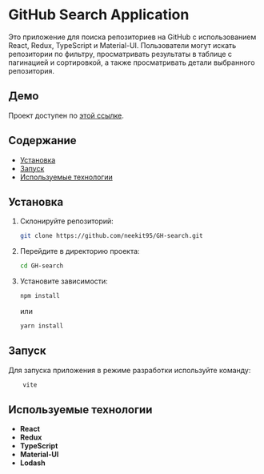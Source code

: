 # GitHub Search Application

Это приложение для поиска репозиториев на GitHub с использованием React, Redux, TypeScript и Material-UI. Пользователи могут искать репозитории по фильтру, просматривать результаты в таблице с пагинацией и сортировкой, а также просматривать детали выбранного репозитория.

## Демо

Проект доступен по [этой ссылке](https://neekit95.github.io/GH-search/).

## Содержание

- [Установка](#установка)
- [Запуск](#запуск)
- [Используемые технологии](#используемые-технологии)


## Установка
1. Склонируйте репозиторий:

    ```bash
    git clone https://github.com/neekit95/GH-search.git
    ```

2. Перейдите в директорию проекта:

    ```bash
    cd GH-search
    ```

3. Установите зависимости:

    ```bash
    npm install
    ```

    или

    ```bash
    yarn install
    ```

## Запуск

Для запуска приложения в режиме разработки используйте команду:

   ```bash
       vite
   ```


## Используемые технологии

- **React** 
- **Redux** 
- **TypeScript** 
- **Material-UI**
- **Lodash** 

